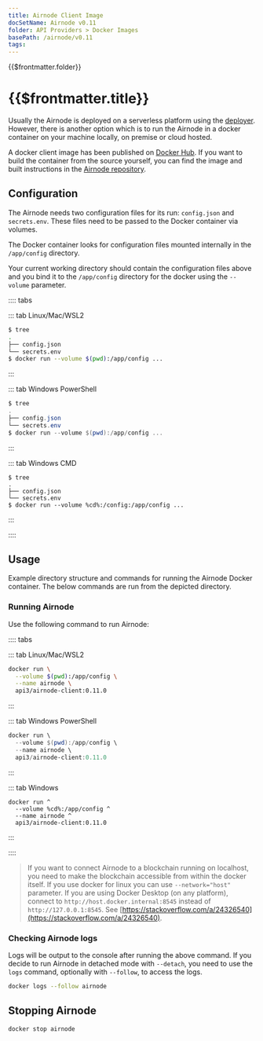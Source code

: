 ```yaml
---
title: Airnode Client Image
docSetName: Airnode v0.11
folder: API Providers > Docker Images
basePath: /airnode/v0.11
tags:
---
```


<TitleSpan>{{$frontmatter.folder}}</TitleSpan>

# {{$frontmatter.title}}

<VersionWarning/>

<TocHeader />
<TOC class="table-of-contents" :include-level="[2,3]" />

Usually the Airnode is deployed on a serverless platform using the
[deployer](./deployer-image.md). However, there is another option which is to
run the Airnode in a docker container on your machine locally, on premise or
cloud hosted.

A docker client image has been published on
[Docker Hub](https://hub.docker.com/r/api3/airnode-client). If you want to build
the container from the source yourself, you can find the image and built
instructions in the
[Airnode repository](https://github.com/api3dao/airnode/tree/v0.10/packages/airnode-node/docker).

## Configuration

The Airnode needs two configuration files for its run: `config.json` and
`secrets.env`. These files need to be passed to the Docker container via
volumes.

The Docker container looks for configuration files mounted internally in the
`/app/config` directory.

Your current working directory should contain the configuration files above and
you bind it to the `/app/config` directory for the docker using the `--volume`
parameter.

:::: tabs

::: tab Linux/Mac/WSL2

```sh
$ tree
.
├── config.json
└── secrets.env
$ docker run --volume $(pwd):/app/config ...
```

:::

::: tab Windows PowerShell

```powershell
$ tree
.
├── config.json
└── secrets.env
$ docker run --volume $(pwd):/app/config ...
```

:::

::: tab Windows CMD

```batch
$ tree
.
├── config.json
└── secrets.env
$ docker run --volume %cd%:/config:/app/config ...
```

:::

::::

## Usage

Example directory structure and commands for running the Airnode Docker
container. The below commands are run from the depicted directory.

### Running Airnode

Use the following command to run Airnode:

:::: tabs

::: tab Linux/Mac/WSL2

```sh
docker run \
  --volume $(pwd):/app/config \
  --name airnode \
  api3/airnode-client:0.11.0
```

:::

::: tab Windows PowerShell

```powershell
docker run \
  --volume $(pwd):/app/config \
  --name airnode \
  api3/airnode-client:0.11.0
```

:::

::: tab Windows

```batch
docker run ^
  --volume %cd%:/app/config ^
  --name airnode ^
  api3/airnode-client:0.11.0
```

:::

::::

> If you want to connect Airnode to a blockchain running on localhost, you need
> to make the blockchain accessible from within the docker itself. If you use
> docker for linux you can use `--network="host"` parameter. If you are using
> Docker Desktop (on any platform), connect to
> `http://host.docker.internal:8545` instead of `http://127.0.0.1:8545`. See
> [https://stackoverflow.com/a/24326540](https://stackoverflow.com/a/24326540).

### Checking Airnode logs

Logs will be output to the console after running the above command. If you
decide to run Airnode in detached mode with `--detach`, you need to use the
`logs` command, optionally with `--follow`, to access the logs.

```bash
docker logs --follow airnode
```

## Stopping Airnode

```bash
docker stop airnode
```
